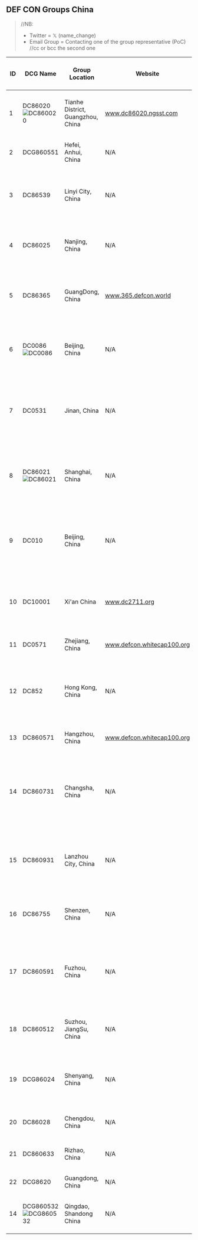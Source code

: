 ## DEF CON Groups China 

> //NB:
> - Twitter =  𝕏 (name_change)
> - Email Group = Contacting one of the group representative (PoC) //cc or bcc the second one

| ID | DCG Name           | Group Location | Website        |  Social Link/ Point of Contact | Join Group    |
|----|--------------------|----------------|----------------|--------------------------------|---------------|
| 1 | DC86020 ![DC860020](https://forum.defcon.org/filedata/fetch?channelid=231555&lastupdate=1585868633&type=medium)|Tianhe District, Guangzhou, China | www.dc86020.ngsst.com | POC: akast </br> - [Email Group↗](mailto:akast@ngsst.com) </br> - [Backup Email↗](mailto:sec@hillstonenet.com) | [Sign in to join](https://forum.defcon.org/node/231555) |
| 2 | DCG860551  | Hefei, Anhui, China | N/A | POC: k3vi, The_xx & gu_cha | [Sign in to join](https://forum.defcon.org/node/238213) |
| 3 | DC86539    |  Linyi City, China | N/A | POC: Greye & GreyWolf </br> - [Email Group↗](mailto:windnemo@gmail.com) </br> - [Backup Email↗](mailto:tank108@yeah.net) | [Sign in to join](https://forum.defcon.org/node/231556) |
| 4 | DC86025    |   Nanjing, China | N/A | POC: TNT & Pony </br> - [Email Group↗](mailto:tnt@08sec.org) </br> - [Backup Email↗](mailto:pony@08sec.org) | [Sign in to join](https://forum.defcon.org/node/235611) |
| 5 | DC86365    |  GuangDong, China | www.365.defcon.world | POC: Anon & Kevin Foo </br> - [Email Group↗](mailto:h4ckn0wn@gmail.com) </br> - [Backup Email↗](mailto:ikevinfoo@gmail.com) | [Sign in to join](https://forum.defcon.org/node/231560) |
| 6 | DC0086  ![DC0086](https://forum.defcon.org/filedata/fetch?channelid=231141&lastupdate=1584744598&type=medium)   |  Beijing, China | N/A | POC: Alisa & Yimi Hu </br> - [Email Group↗](mailto:alisa.zx@xfuturesec.com) </br> - [Backup Email↗](mailto:zzz666686@gmail.com) | [Sign in to join](https://forum.defcon.org/node/231141) |
| 7 | DC0531    | Jinan, China | N/A | POC: guanguan & Veneno </br> - [Email Group↗](mailto:xinpengguan@gmail.com) </br> - [Backup Email↗](mailto:vgzblood@gmail.com) </br> - [Twitter↗](https://twitter.com/DefconGroup0531) | [Sign in to join](https://forum.defcon.org/node/231142) |
| 8 | DC86021  ![DC86021](https://forum.defcon.org/filedata/fetch?channelid=231143&lastupdate=1584745100&type=medium) | Shanghai, China | N/A | POC: Mr. Wang & Yingying Sun </br> - [Email Group↗](mailto:syy@pwnzen.com) </br> - [Backup Email↗](mailto:syy@pwnzen.com)| [Sign in to join](https://forum.defcon.org/node/231143) |
| 9 | DC010     | Beijing, China | N/A | POC: Ada Zhang & Jun Li </br> - [Email Group↗](mailto:zhangying1-s@360.cn) </br> - [Backup Email↗](mailto:lijun-it@360.cn) </br> - [Twitter↗](https://twitter.com/DefconGroup010) | [Sign in to join](https://forum.defcon.org/node/231551) |
| 10 | DC10001  | Xi'an China | www.dc2711.org | POC: Lane Snow </br> - [Email Group↗](mailto:ilyuanting0910@icloud.com) </br> - [Backup Email↗](mailto:lijun-it@360.cn) | [Sign in to join](https://forum.defcon.org/node/231552) |
| 11 | DC0571   | Zhejiang, China | www.defcon.whitecap100.org | POC: Richy </br> - [Email Group↗](mailto:839423419@qq.com) | [Sign in to join](https://forum.defcon.org/node/231553) |
| 12 | DC852    | Hong Kong, China | N/A | POC: Lindsay & Albert Hui Li </br> - [Email Group↗](mailto:sh.defcon852@gmail.com) </br> - [Backup Email↗](albert@securityronin.com)  | [Sign in to join](https://forum.defcon.org/node/231554) |
| 13 | DC860571  | Hangzhou, China | www.defcon.whitecap100.org | POC: Richy </br> - [Email Group↗](mailto:839423419@qq.com) | [Sign in to join](https://forum.defcon.org/node/231557) |
| 14 | DC860731   | Changsha, China | N/A | POC: Shaoming Guo & Steve Wang </br> - [Email Group↗](mailto:focusstartfree@gmail.com) </br> - [Backup Email↗](mailto:crownprince@windpunish.net) </br> [Twitter↗](https://twitter.com/dc860731) | [Sign in to join](https://forum.defcon.org/node/231558) |
| 15 | DC860931   | Lanzhou City, China | N/A | POC: Wang Baoyu & SoulMate </br> - [Email Group↗](mailto:dc860931@outlook.com) </br> - [Backup Email↗](mailto:soul@srsec.org)  | [Sign in to join](https://forum.defcon.org/node/231559) |
| 16 | DC86755   | Shenzen, China | N/A | POC:  0 Zebra </br> - [Email Group↗](mailto:nullzebra@gmail.com) </br> [POC Twitter↗](https://twitter.com/nullzebra) | [Sign in to join](https://forum.defcon.org/node/231561) |
| 17 | DC860591  | Fuzhou, China | N/A | POC: Akityo, Batsu, SantanX & Cy </br> - [Email Group↗](mailto:akityo@foxmail.com) </br> - [Backup Email↗](mailto:black_unicorn@foxmail.com) | [Sign in to join](https://forum.defcon.org/node/232795) |
| 18 | DC860512  | Suzhou, JiangSu, China | N/A | POC: fragrant </br> - [Email Group↗](mailto:dc0512@qq.com) </br> - [Backup Email↗](mailto:ctf@saintsec.com)  | [Sign in to join](https://forum.defcon.org/node/234941) |
| 19 | DCG86024  | Shenyang, China | N/A | POC: Taoxun Kong & Xiaochen Chi </br> - [Email Group↗](mailto:admin@secbug.org)  | [Sign in to join](https://forum.defcon.org/node/235173) |
| 20 | DC86028   | Chengdou, China | N/A | POC: King </br> - [Email Group↗](mailto:dc0086028@gmail.com) | [Sign in to join](https://forum.defcon.org/node/235553) |
| 21 | DC860633   | Rizhao, China | N/A | POC: Bin Yang </br> - [Email Group↗](mailto:src@tzsrc.cn) | [Sign in to join](https://forum.defcon.org/node/235676) |
| 22 | DCG8620   | Guangdong, China | N/A | POC: Shun  | [Sign in to join](https://forum.defcon.org/node/237199) |
| 14 | DCG860532 ![DCG860532](https://forum.defcon.org/filedata/fetch?channelid=245084&lastupdate=1682820132&type=medium) | Qingdao, Shandong China | N/A | POC: Yi </br> - [Email Group↗](mailto:dc0532@protonmail.com) </br> - [Twitter↗](https://twitter.com/DC0532) | [Sign in to join](https://forum.defcon.org/node/245084) |

